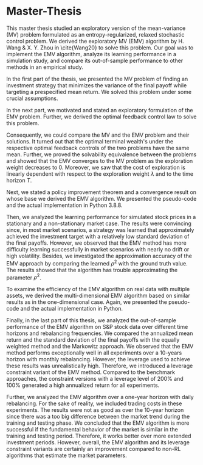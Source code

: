 # Master-Thesis

This master thesis studied an exploratory version of the mean-variance (MV) problem formulated as an entropy-regularized, relaxed stochastic control problem. We derived the exploratory MV (EMV) algorithm by H. Wang \& X. Y. Zhou in \cite{Wang20} to solve this problem. Our goal was to implement the EMV algorithm, analyze its learning performance in a simulation study, and compare its out-of-sample performance to other methods in an empirical study.


In the first part of the thesis, we presented the MV problem of finding an investment strategy that minimizes the variance of the final payoff while targeting a prespecified mean return. We solved this problem under some crucial assumptions.


In the next part, we motivated and stated an exploratory formulation of the EMV problem. Further, we derived the optimal feedback control law to solve this problem.


Consequently, we could compare the MV and the EMV problem and their solutions. It turned out that the optimal terminal wealth's under the respective
optimal feedback controls of the two problems have the same mean. Further, we proved the solvability equivalence between the problems and showed that the EMV converges to the MV problem as the exploration weight decreases to 0. Moreover, we saw that the cost of exploration is linearly dependent with respect to the exploration weight $\lambda$ and to the time horizon $T$.


Next, we stated a policy improvement theorem and a convergence result on whose base we derived the EMV algorithm. We presented the pseudo-code and the actual implementation in Python 3.8.8.


Then, we analyzed the learning performance for simulated stock prices in a stationary and a non-stationary market case. The results were convincing since, in most market scenarios, a strategy was learned that approximately achieved the investment target with a relatively low standard deviation of the final payoffs. However, we observed that the EMV method has more difficulty learning successfully in market scenarios with nearly no drift or high volatility. Besides, we investigated the approximation accuracy of the EMV approach by comparing the learned $\rho^2$ with the ground truth value. The results showed that the algorithm has trouble approximating the parameter $\rho^2$.


To examine the efficiency of the EMV algorithm on real data with multiple assets, we derived the multi-dimensional EMV algorithm based on similar results as in the one-dimensional case. Again, we presented the pseudo-code and the actual implementation in Python.


Finally, in the last part of this thesis, we analyzed the out-of-sample performance of the EMV algorithm on S\&P stock data over different time horizons and rebalancing frequencies. We compared the annualized mean return and the standard deviation of the final payoffs with the equally weighted method and the Markowitz approach. We observed that the EMV method performs exceptionally well in all experiments over a 10-years horizon with monthly rebalancing. However, the leverage used to achieve these results was unrealistically high. Therefore, we introduced a leverage constraint variant of the EMV method. Compared to the benchmark approaches, the constraint versions with a leverage level of $200\%$ and $100\%$ generated a high annualized return for all experiments.


Further, we analyzed the EMV algorithm over a one-year horizon with daily rebalancing. For the sake of reality, we included trading costs in these experiments. The results were not as good as over the 10-year horizon since there was a too big difference between the market trend during the training and testing phase. We concluded that the EMV algorithm is more successful if the fundamental behavior of the market is similar in the training and testing period. Therefore, it works better over more extended investment periods.
However, overall, the EMV algorithm and its leverage constraint variants are certainly an improvement compared to non-RL algorithms that estimate the market parameters.
